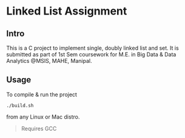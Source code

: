 # Linked List Assignment
## Intro
This is a C project to implement single, doubly linked list and set. It is submitted as part of 1st Sem coursework for M.E. in Big Data & Data Analytics @MSIS, MAHE, Manipal.

## Usage
To compile & run the project
```
./build.sh
```
from any Linux or Mac distro.
> Requires GCC